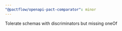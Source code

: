 ```yaml
---
"@pactflow/openapi-pact-comparator": minor
---
```


Tolerate schemas with discriminators but missing oneOf
